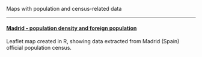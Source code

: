 

Maps with population and census-related data
****


#### [Madrid - population density and foreign population](https://danielalmazan.com/population/madrid_pop.html)
Leaflet map created in R, showing data extracted from Madrid (Spain) official population census.
